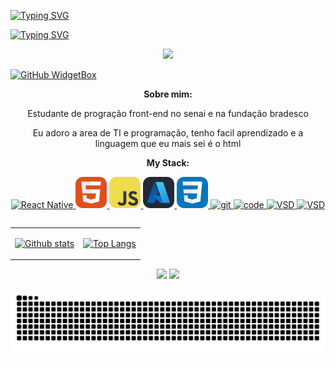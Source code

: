 [![Typing SVG](https://readme-typing-svg.demolab.com?font=Fira+Code&pause=1000&color=6793F7&width=435&lines=Hi%2C+everyone!+I'm+Lucas-index.;Welcome+to+my+Github+profile!+)](https://git.io/typing-svg)
<p align=""></p>
<div align="">
 
[![Typing SVG](https://readme-typing-svg.herokuapp.com?font=Work+Sans&size=24&duration=2500&color=007bff&center=true&vCenter=true&width=500&lines=Software+Engineer;Networking+Expert;Cybersecurity+Consultant)](https://git.io/typing-svg)
</div>

<div align="center">
<img src="https://img1.picmix.com/output/stamp/normal/2/8/5/7/2607582_d33b0.png" width="300">
</div>


[![GitHub WidgetBox](https://github-widgetbox.vercel.app/api/profile?username=Lucas-index&data=followers,repositories,stars,commits&theme=viridescent)](https://github.com/Lucas-index)
<!-- <h3 align ="center"> <strong> Let`s Code.Build & FUN </strong> </h3>  -->

<div align="center">
<b align="">Sobre mim:</b>
<p align=""> Estudante de progração front-end no senai e na fundação bradesco</p>
<p align=""></p>
<p align=""> Eu adoro a area de TI e programação, tenho facil aprendizado e a linguagem que eu mais sei é o html </p>
 

<b> My Stack: </b>
<table>
  <a href="https://github.com/Lucas-index">
  <img src="https://upload.wikimedia.org/wikipedia/commons/thumb/a/a7/React-icon.svg/539px-React-icon.svg.png" width="50" alt="React Native">
  <img src="https://raw.githubusercontent.com/tandpfun/skill-icons/65dea6c4eaca7da319e552c09f4cf5a9a8dab2c8/icons/HTML.svg" width="50" alt="HTML5">
  <img src="https://raw.githubusercontent.com/tandpfun/skill-icons/65dea6c4eaca7da319e552c09f4cf5a9a8dab2c8/icons/JavaScript.svg" width="50" alt="JavaScript">
  <img src="https://raw.githubusercontent.com/tandpfun/skill-icons/65dea6c4eaca7da319e552c09f4cf5a9a8dab2c8/icons/Azure-Dark.svg" width="50" alt="azure">
  <img src="https://raw.githubusercontent.com/tandpfun/skill-icons/65dea6c4eaca7da319e552c09f4cf5a9a8dab2c8/icons/CSS.svg" width="50" alt="css">
  <img src="https://raw.githubusercontent.com/Lucas-index/skill-icons/65dea6c4eaca7da319e552c09f4cf5a9a8dab2c8/icons/Github-Dark.svg" width="50" alt="git">
  <img src="https://raw.githubusercontent.com/Lucas-index/skill-icons/65dea6c4eaca7da319e552c09f4cf5a9a8dab2c8/icons/Htmx-Dark.svg" width="50" alt="code">
  <img src="https://raw.githubusercontent.com/Lucas-index/skill-icons/65dea6c4eaca7da319e552c09f4cf5a9a8dab2c8/icons/VSCode-Dark.svg" width="50" alt="VSD">
  <img src="https://raw.githubusercontent.com/Lucas-index/skill-icons/65dea6c4eaca7da319e552c09f4cf5a9a8dab2c8/icons/PHP-Dark.svg" width="50" alt="VSD">
</table>

<table align="center" width="100%" height="100%" >
   <tr>
     <td> 
  
![Github stats](https://github-readme-stats.vercel.app/api?username=Lucas-index&theme=radical&show_icons=true&count_private=true&hide=issues) </td>
     <td> [![Top Langs](https://github-readme-stats.vercel.app/api/top-langs/?username=Lucas-index&theme=radical&layout=compact)](https://github.com/Lucas-index) </td>
   </tr>
  </table>

  <div align="center"> 
  <a href="https://www.instagram.com/0lc_faria0/" target="_blank"><img src="https://img.shields.io/badge/-Instagram-%23E4405F?style=for-the-badge&logo=instagram&logoColor=white" target="_blank"></a>
  <a href = "mailto: contato@lucasfaria201045@gmail.com"><img src="https://img.shields.io/badge/-Gmail-%23333?style=for-the-badge&logo=gmail&logoColor=white" target="_blank"></a>
</div>

![Snake animation](https://github.com/Pleiterson/Pleiterson/blob/output/github-contribution-grid-snake.svg)
